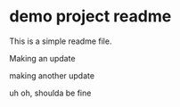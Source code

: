 # demo project readme

This is a simple readme file.

Making an update

making another update


uh oh, shoulda be fine

